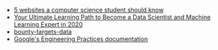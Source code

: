 - [5 websites a computer science student should know](https://medium.com/ieee-ensias-student-branch/5-websites-a-computer-science-student-should-know-f235dbc03131)
- [Your Ultimate Learning Path to Become a Data Scientist and Machine Learning Expert in 2020](https://www.analyticsvidhya.com/blog/2020/01/learning-path-data-scientist-machine-learning-2020/?fbclid=IwAR0z3H-jtve-tE1rTxRp2ZZ-XECuJLhIGX0jhERDamsD6g0jnPGhwU-1JLo)
- [bounty-targets-data](https://github.com/arkadiyt/bounty-targets-data?ref=HackerTabExtension)
- [Google's Engineering Practices documentation](https://google.github.io/eng-practices/review/reviewer/?fbclid=IwAR3OF_YVMtI7xsXBlfrayAchtbpcqy9tsAYawo0UfLLaz4O8D45mH2eovc8)
